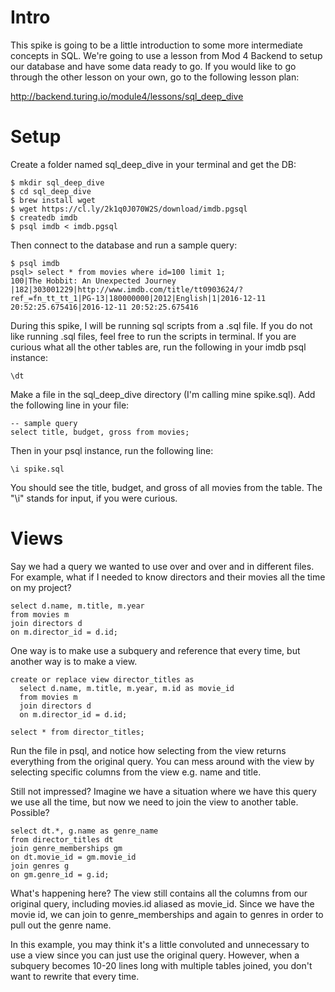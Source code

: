 # Intro
This spike is going to be a little introduction to some more intermediate concepts in SQL. We're going to use a lesson from Mod 4 Backend to setup our database and have some data ready to go. If you would like to go through the other lesson on your own, go to the following lesson plan:

http://backend.turing.io/module4/lessons/sql_deep_dive

# Setup
Create a folder named sql_deep_dive in your terminal and get the DB:
```
$ mkdir sql_deep_dive
$ cd sql_deep_dive
$ brew install wget
$ wget https://cl.ly/2k1q0J070W2S/download/imdb.pgsql
$ createdb imdb
$ psql imdb < imdb.pgsql
```
Then connect to the database and run a sample query:
```
$ psql imdb
psql> select * from movies where id=100 limit 1;
100|The Hobbit: An Unexpected Journey |182|303001229|http://www.imdb.com/title/tt0903624/?ref_=fn_tt_tt_1|PG-13|180000000|2012|English|1|2016-12-11 20:52:25.675416|2016-12-11 20:52:25.675416
```
During this spike, I will be running sql scripts from a .sql file. If you do not like running .sql files, feel free to run the scripts in terminal. If you are curious what all the other tables are, run the following in your imdb psql instance:
```
\dt
```

Make a file in the sql_deep_dive directory (I'm calling mine spike.sql). Add the following line in your file:

```
-- sample query
select title, budget, gross from movies;
```
Then in your psql instance, run the following line:

```
\i spike.sql
```

You should see the title, budget, and gross of all movies from the table. The "\i" stands for input, if you were curious.

# Views

Say we had a query we wanted to use over and over and in different files. For example, what if I needed to know directors and their movies all the time on my project? 
```
select d.name, m.title, m.year
from movies m
join directors d
on m.director_id = d.id;
```

One way is to make use a subquery and reference that every time, but another way is to make a view.

```
create or replace view director_titles as
  select d.name, m.title, m.year, m.id as movie_id
  from movies m
  join directors d
  on m.director_id = d.id;

select * from director_titles;
```
Run the file in psql, and notice how selecting from the view returns everything from the original query. You can mess around with the view by selecting specific columns from the view e.g. name and title.

Still not impressed? Imagine we have a situation where we have this query we use all the time, but now we need to join the view to another table. Possible? 

```
select dt.*, g.name as genre_name
from director_titles dt
join genre_memberships gm
on dt.movie_id = gm.movie_id
join genres g
on gm.genre_id = g.id;
```
What's happening here? The view still contains all the columns from our original query, including movies.id aliased as movie_id. Since we have the movie id, we can join to genre_memberships and again to genres in order to pull out the genre name. 

In this example, you may think it's a little convoluted and unnecessary to use a view since you can just use the original query. However, when a subquery becomes 10-20 lines long with multiple tables joined, you don't want to rewrite that every time. 




